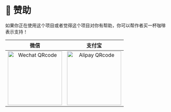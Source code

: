 # 🍵 赞助

如果你正在使用这个项目或者觉得这个项目对你有帮助，你可以帮作者买一杯咖啡表示支持！

|                                         微信                                         |                                        支付宝                                        |
| :----------------------------------------------------------------------------------: | :----------------------------------------------------------------------------------: |
| <img src="/images/Wechat.png" data-fancybox="gallery" alt="Wechat QRcode" width=170> | <img src="/images/Alipay.png" data-fancybox="gallery" alt="Alipay QRcode" width=170> |
